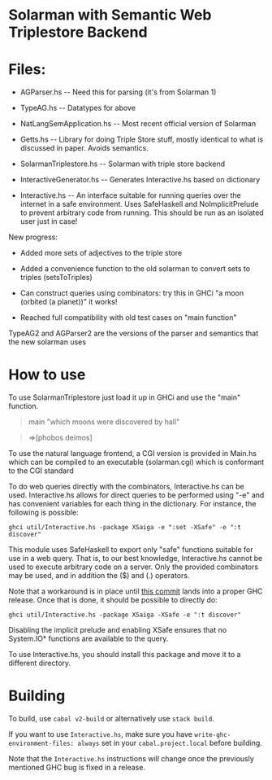 # Solarman with Semantic Web Triplestore Backend

Files:
====

* AGParser.hs -- Need this for parsing (it's from Solarman 1)

* TypeAG.hs -- Datatypes for above

* NatLangSemApplication.hs -- Most recent official version of Solarman

* Getts.hs -- Library for doing Triple Store stuff, mostly identical to what is discussed in paper.  Avoids semantics.

* SolarmanTriplestore.hs -- Solarman with triple store backend

* InteractiveGenerator.hs -- Generates Interactive.hs based on dictionary

* Interactive.hs -- An interface suitable for running queries over the internet in a safe environment.  Uses SafeHaskell and NoImplicitPrelude to prevent arbitrary code from running.  This should be run as an isolated user just in case! 

New progress:

* Added more sets of adjectives to the triple store

* Added a convenience function to the old solarman to convert sets to triples (setsToTriples)

* Can construct queries using combinators: try this in GHCi "a moon (orbited (a planet))" it works!

* Reached full compatibility with old test cases on "main function"

TypeAG2 and AGParser2 are the versions of the parser and semantics that the new solarman uses

How to use
===

To use SolarmanTriplestore just load it up in GHCi and use the "main" function.

>main "which moons were discovered by hall"

>=>[phobos deimos]

To use the natural language frontend, a CGI version is provided in Main.hs which can be compiled to an executable (solarman.cgi) which is conformant to the CGI standard

To do web queries directly with the combinators, Interactive.hs can be used.  Interactive.hs allows for direct queries to be performed using "-e" and has convenient variables for each thing in the dictionary. For instance, the following is possible:

~~~
ghci util/Interactive.hs -package XSaiga -e ":set -XSafe" -e ":t discover"
~~~

This module uses SafeHaskell to export only "safe" functions suitable for use in a web query.  That is, to our best knowledge, Interactive.hs cannot be used to execute arbitrary code on a server.  Only the provided combinators may be used, and in addition the ($) and (.) operators.

Note that a workaround is in place until [this commit](https://gitlab.haskell.org/ghc/ghc/commit/7cdcd3e12a5c3a337e36fa80c64bd72e5ef79b24) lands
into a proper GHC release.  Once that is done, it should be possible to directly do:

~~~
ghci util/Interactive.hs -package XSaiga -XSafe -e ":t discover"
~~~

Disabling the implicit prelude and enabling XSafe ensures that no System.IO* functions are available to the query.

To use Interactive.hs, you should install this package and move it to a different directory.

Building
===

To build, use `cabal v2-build` or alternatively use `stack build`.

If you want to use `Interactive.hs`, make sure you have `write-ghc-environment-files: always` set in your
`cabal.project.local` before building.

Note that the `Interactive.hs` instructions will change once the previously mentioned GHC bug is fixed in a release.
